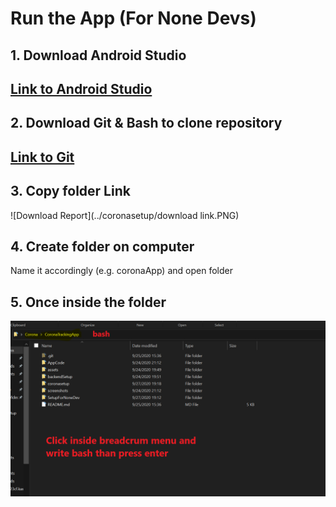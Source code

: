 # Run the App (For None Devs)

## 1. Download Android Studio 
## [Link to Android Studio](https://developer.android.com/studio)

## 2. Download Git & Bash to clone repository
## [Link to Git](https://git-scm.com/downloads)

## 3. Copy folder Link
![Download Report](../coronasetup/download link.PNG)

## 4. Create folder on computer 
Name it accordingly (e.g. coronaApp) and open folder 

## 5. Once inside the folder 
![Copy Project](../coronasetup/runbash.PNG)


